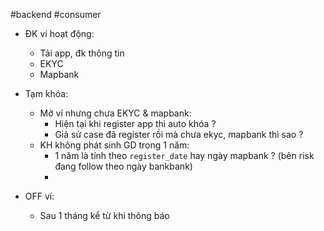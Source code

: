 #backend #consumer


- ĐK ví hoạt động:
    - Tải app, đk thông tin
    - EKYC
    - Mapbank

- Tạm khóa:
    - Mở ví nhưng chưa EKYC & mapbank:
        - Hiện tại khi register app thì auto khóa ?
        - Giả sử case đã register rồi mà chưa ekyc, mapbank thì sao ?
    - KH không phát sinh GD trong 1 năm:
        - 1 năm là tính theo `register_date` hay ngày mapbank ? (bên risk đang follow theo ngày bankbank)
        - 

- OFF ví:
    - Sau 1 tháng kể từ khi thông báo 